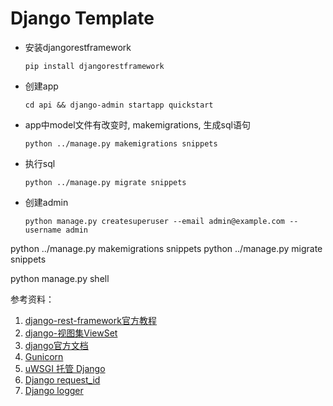 # Django Template

- 安装djangorestframework

  ```
  pip install djangorestframework
  ```

- 创建app

  ```
  cd api && django-admin startapp quickstart
  ```

- app中model文件有改变时, makemigrations, 生成sql语句

  ```
  python ../manage.py makemigrations snippets
  ```

- 执行sql

  ```
  python ../manage.py migrate snippets
  ```

- 创建admin

  ```
  python manage.py createsuperuser --email admin@example.com --username admin
  ```

  







python ../manage.py makemigrations snippets
python ../manage.py migrate snippets

python manage.py shell





参考资料：

1. [django-rest-framework官方教程](https://www.django-rest-framework.org/tutorial/quickstart/)
2. [django-视图集ViewSet](https://blog.csdn.net/qq_29286967/article/details/80921198)
3. [django官方文档](https://docs.djangoproject.com/zh-hans/2.0/topics/http/urls/)
4. [Gunicorn](https://docs.gunicorn.org/en/latest/run.html)
5. [uWSGI 托管 Django](https://docs.djangoproject.com/zh-hans/3.0/howto/deployment/wsgi/uwsgi/)
6. [Django request_id](https://github.com/dabapps/django-log-request-id)
7. [Django logger](https://docs.djangoproject.com/zh-hans/4.0/howto/logging/#logging-how-to)
